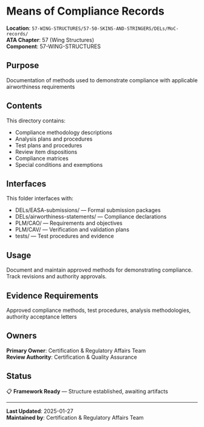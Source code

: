 # Means of Compliance Records

**Location**: `57-WING-STRUCTURES/57-50-SKINS-AND-STRINGERS/DELs/MoC-records/`  
**ATA Chapter**: 57 (Wing Structures)  
**Component**: 57-WING-STRUCTURES

## Purpose

Documentation of methods used to demonstrate compliance with applicable airworthiness requirements

## Contents

This directory contains:

- Compliance methodology descriptions
- Analysis plans and procedures
- Test plans and procedures
- Review item dispositions
- Compliance matrices
- Special conditions and exemptions

## Interfaces

This folder interfaces with:

- DELs/EASA-submissions/ — Formal submission packages
- DELs/airworthiness-statements/ — Compliance declarations
- PLM/CAO/ — Requirements and objectives
- PLM/CAV/ — Verification and validation plans
- tests/ — Test procedures and evidence

## Usage

Document and maintain approved methods for demonstrating compliance. Track revisions and authority approvals.

## Evidence Requirements

Approved compliance methods, test procedures, analysis methodologies, authority acceptance letters

## Owners

**Primary Owner**: Certification & Regulatory Affairs Team  
**Review Authority**: Certification & Quality Assurance

## Status

📋 **Framework Ready** — Structure established, awaiting artifacts

---

**Last Updated**: 2025-01-27  
**Maintained by**: Certification & Regulatory Affairs Team
